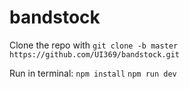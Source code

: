 # bandstock

Clone the repo with ```git clone -b master https://github.com/UI369/bandstock.git```

Run in terminal:
```npm install```
```npm run dev```
